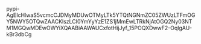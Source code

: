 pypi-AgEIcHlwaS5vcmcCJDMyMDUwOTMyLTk5YTQtNGNmZC05ZWUzLTFmOGY5NWY5OTQwZAACKlszLCI0YmYyYzE1ZS1jMmEwLTRkNjAtOGQ2Ny03NTM1MGQwMDEwOWYiXQAABiAAWAUCxfotHijJyf_15POQXDwwF2-OqlgAU-kBr3dbCg
